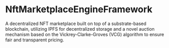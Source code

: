 # NftMarketplaceEngineFramework
A decentralized NFT marketplace built on top of a substrate-based blockchain, utilizing IPFS for decentralized storage and a novel auction mechanism based on the Vickrey-Clarke-Groves (VCG) algorithm to ensure fair and transparent pricing.
